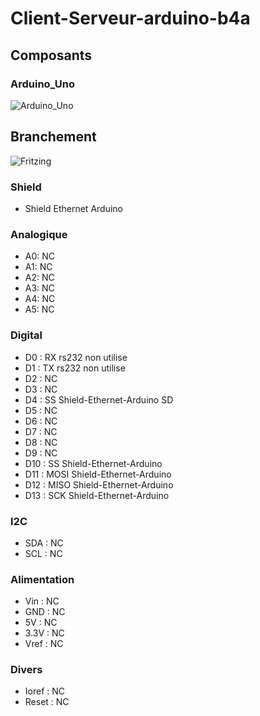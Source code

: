 # Client-Serveur-arduino-b4a

## Composants

### Arduino_Uno
![Arduino_Uno]()

## Branchement
![Fritzing]()

### Shield
* Shield Ethernet Arduino

### Analogique
* A0: NC
* A1: NC
* A2: NC
* A3: NC
* A4: NC
* A5: NC

### Digital
* D0 : RX rs232 non utilise
* D1 : TX rs232 non utilise
* D2 : NC
* D3 : NC
* D4 : SS Shield-Ethernet-Arduino SD
* D5 : NC
* D6 : NC
* D7 : NC
* D8 : NC
* D9 : NC
* D10 : SS Shield-Ethernet-Arduino
* D11 : MOSI Shield-Ethernet-Arduino
* D12 : MISO Shield-Ethernet-Arduino
* D13 : SCK Shield-Ethernet-Arduino

### I2C
* SDA : NC
* SCL : NC

### Alimentation
* Vin : NC
* GND : NC
* 5V : NC
* 3.3V : NC
* Vref : NC

### Divers 
* Ioref : NC
* Reset : NC